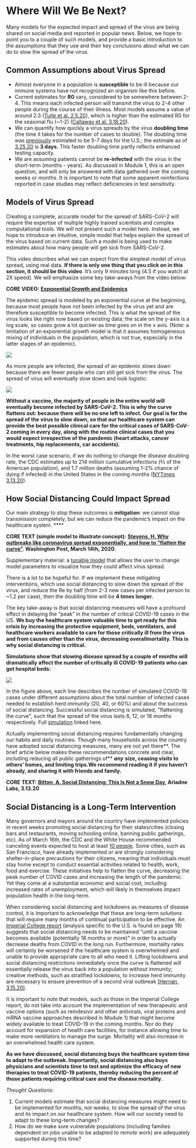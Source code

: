 # Where Will We Be Next?

Many models for the expected impact and spread of the virus are being shared on social media and reported in popular news. Below, we hope to point you to a couple of such models, and provide a basic introduction to the assumptions that they use and their key conclusions about what we can do to slow the spread of the virus.

## Common Assumptions about Virus Spread

* Almost everyone in a population is **susceptible** to be ill because our immune systems have not recognized an organism like this before.
* Current estimates for **R0** vary, considered to be somewhere between 2-4.  This means each infected person will transmit the virus to 2-4 other people during the course of their illness. Most models assume a value of around 2.3 \([Tuite et al. 2.5.20](https://annals.org/aim/fullarticle/2760912/reporting-epidemic-growth-reproduction-numbers-2019-novel-coronavirus-2019-ncov)\), which is higher than the estimated R0 for the seasonal flu \(~1-2\) \([Callaway et al. 3.18.20](https://www.nature.com/articles/d41586-020-00758-2)\). 
* We can quantify how quickly a virus spreads by the virus **doubling time** \(the time it takes for the number of cases to double\). The doubling time was [previously](https://drive.google.com/file/d/1DqfSnlaW6N3GBc5YKyBOCGPfdqOsqk1G/view) estimated to be 5-7 days for the U.S.; the estimate as of [3.25.20](https://ourworldindata.org/coronavirus#the-growth-rate-of-covid-19-deaths) is **3 days.** This faster doubling time partly reflects enhanced testing capacity.
* We are assuming patients cannot be **re-infected** with the virus in the short-term \(months - years\). As discussed in Module 1, this is an open question, and will only be answered with data gathered over the coming weeks or months. It is important to note that some apparent reinfections reported in case studies may reflect deficiencies in test sensitivity.

## Models of Virus Spread

Creating a complete, accurate model for the spread of SARS-CoV-2 will require the expertise of multiple highly trained scientists and complex computational tools. We will not present such a model here. Instead, we hope to introduce an intuitive, simple model that helps explain the spread of the virus based on current data. Such a model is being used to make estimates about how many people will get sick from SARS-CoV-2.

This video describes what we can expect from the simplest model of virus spread, using real data. **If there is only one thing that you click on in this section, it should be this video**. It’s only 9 minutes long \(4.5 if you watch at 2X speed\). We will emphasize some key take-aways from the video below:

**CORE VIDEO:** [**Exponential Growth and Epidemics**](https://www.youtube.com/watch?v=Kas0tIxDvrg&feature=youtu.be)

The epidemic spread is modeled by an exponential curve at the beginning, because most people have not been infected by the virus yet and are therefore susceptible to become infected. This is what the spread of the virus looks like right now based on existing data; the scale on the y-axis is a log scale, so cases grow a lot quicker as time goes on in the x axis. \(Note: a limitation of an exponential growth model is that it assumes homogeneous mixing of individuals in the population, which is not true, especially in the latter stages of an epidemic\).

![](https://lh6.googleusercontent.com/BG0-Azf7hkmiepfnCwTBYEZC2NhPsVHSO6ijEVzZE9EifjeTsXyz3SqYILkv_nvRwDmWSxmKYR26ZunitJgrgZun2BVkLAB-j3k45a_PvWdghnlQ9C_ukslXQ2El9J9ljkpTKZKg)

As more people are infected, the spread of an epidemic slows down because there are fewer people who can still get sick from the virus. The spread of virus will eventually slow down and look logistic:

![](https://lh5.googleusercontent.com/6chbMUnZ0yQvpmTJOj97ZlhU1ExglupHBkbsL6ZoHRNyR8MYGf44Qo8HlDM8XteuGYNnun0zTOirdo1fAq7CSoKmNahTlxNGTjLxjasSiRObhgm2-nPfLREGcchKYkWQI1I_jHdB)

**Without a vaccine, the majority of people in the entire world will eventually become infected by SARS-CoV-2. This is why the curve flattens out: because there will be no one left to infect. Our goal is for the spread of the virus to slow down, so that our healthcare system can provide the best possible clinical care for the critical cases of SARS-CoV-2 coming in every day, along with the routine clinical cases that you would expect irrespective of the pandemic \(heart attacks, cancer treatments, hip replacements, car accidents\).** 

In the worst case scenario, if we do nothing to change the disease doubling rate, the CDC estimates up to 214 million cumulative infections \(⅔ of the American population\), and 1.7 million deaths \(assuming 1-2% chance of dying if infected\) in the United States in the coming months \([NYTimes 3.13.20](https://www.nytimes.com/2020/03/13/us/coronavirus-deaths-estimate.html)\).

## How Social Distancing Could Impact Spread

Our main strategy to stop these outcomes is **mitigation**: we cannot stop transmission completely, but we can reduce the pandemic’s impact on the healthcare system. ****

**CORE TEXT \(simple model to illustrate concept\):** [**Stevens, H. Why outbreaks like coronavirus spread exponentially, and how to “flatten the curve”**](https://www.washingtonpost.com/graphics/2020/world/corona-simulator/)**. Washington Post, March 14th, 2020.**

Supplementary material: a [tunable model](https://art-bd.shinyapps.io/nCov_control/) that allows the user to change model parameters to visualize how they could affect virus spread.

There is a lot to be hopeful for. If we implement these mitigating interventions, which use social distancing to slow down the spread of the virus, and reduce the Re by half \(from 2-3 new cases per infected person to ~1.2 per case\), then the doubling time will be **4 times longer.**

The key take-away is that social distancing measures will have a profound effect in delaying the “peak” in the number of critical COVID-19 cases in the US. **We buy the healthcare system valuable time to get ready for this crisis by increasing the protective equipment, beds, ventilators, and healthcare workers available to care for those critically ill from the virus and from causes other than the virus, decreasing overallmortality. This is why social distancing is critical.**

**Simulations show that slowing disease spread by a couple of months will dramatically affect the number of critically ill COVID-19 patients who can get hospital beds:**

![](https://lh6.googleusercontent.com/54Mgr3WoJZT_h-l6MgdiF4867zs6FDyE_hjX2klK5eMZnmK2kqqPpzaINN_qpOzhK98JSqoRaQ3Dmm-jNwyqYhRV_16QC704WXBlRtabnIMPmDsTMdoXfre-wUUCYWrK0iaOVYeL)

In the figure above, each line describes the number of simulated COVID-19 cases under different assumptions about the total number of infected cases needed to establish herd immunity \(20, 40, or 60%\) and about the success of social distancing. Successful social distancing is simulated, "flattening the curve", such that the spread of the virus lasts 6, 12, or 18 months respectively. Full [simulation](https://www.nytimes.com/interactive/2020/03/17/upshot/hospital-bed-shortages-coronavirus.html?auth=login-google) linked here.

Actually implementing social distancing requires fundamentally changing our habits and daily routines. Though many households across the country have adopted social distancing measures, many are not yet there**. The brief article below makes these recommendations concrete and clear, including reducing all public gatherings of** _**any**_ **size, ceasing visits to others’ homes, and limiting trips.We recommend reading it if you haven’t already, and sharing it with friends and family.**

**CORE TEXT:** [**Bitton, A. Social Distancing: This Is Not a Snow Day**](https://www.ariadnelabs.org/resources/articles/news/social-distancing-this-is-not-a-snow-day/)**, Ariadne Labs, 3.13.20**

## **Social Distancing is a Long-Term Intervention**

Many governors and mayors around the country have implemented policies in recent weeks promoting social distancing for their states/cities \(closing bars and restaurants, moving schooling online, banning public gatherings, etc\). As of March 16th, the CDC and the White House recommended canceling events expected to host at least [10 people](https://www.whitehouse.gov/wp-content/uploads/2020/03/03.16.20_coronavirus-guidance_8.5x11_315PM.pdf). Some cities, such as San Francisco, have already implemented or are strongly considering shelter-in-place precautions for their citizens, meaning that individuals must stay home except to conduct essential activities related to health, work, food and exercise. These initiatives help to flatten the curve, decreasing the peak number of COVID cases and increasing the length of the pandemic. Yet they come at a substantial economic and social cost, including increased rates of unemployment, which will likely in themselves impact population health in the long-term.

When considering social distancing and lockdowns as measures of disease control, it is important to acknowledge that these are long-term solutions that will require many months of continual participation to be effective. An [Imperial College report](https://www.imperial.ac.uk/media/imperial-college/medicine/sph/ide/gida-fellowships/Imperial-College-COVID19-NPI-modelling-16-03-2020.pdf) \(analysis specific to the U.S. is found on page 19\) suggests that social distancing needs to be maintained “until a vaccine becomes available \(potentially 18 months or more\)” in order to actually decrease deaths from COVID in the long run. Furthermore, mortality rates will certainly be worsened if the healthcare system is overwhelmed and unable to provide appropriate care to all who need it. Lifting lockdowns and social distancing restrictions immediately once the curve is flattened will essentially release the virus back into a population without immunity; creative methods, such as stratified lockdowns, to increase herd immunity are necessary to ensure prevention of a second viral outbreak [\(Hernán, 3.15.20\)](https://twitter.com/_MiguelHernan/status/1239227279512829953).

It is important to note that models, such as those in the Imperial College report, do not take into account the implementation of new therapeutic and vaccine options \(such as remdesivir and other antivirals, viral proteins and mRNA vaccine approaches described in Module 1\) that might become widely available to treat COVID-19 in the coming months. Nor do they account for expansion of health care facilities, for instance allowing time to make more ventilators to manage the surge. Mortality will also increase in an overwhelmed health care system.

**As we have discussed, social distancing buys the healthcare system time to adapt to the outbreak. Importantly, social distancing also buys physicians and scientists time to test and optimize the efficacy of new therapies to treat COVID-19 patients, thereby reducing the percent of those patients requiring critical care and the disease mortality.** 

_Thought Questions:_

1. Current models estimate that social distancing measures might need to be implemented for months, not weeks, to slow the spread of the virus and its impact on our healthcare system. How will our society need to adapt to these long-term changes?
2. How do we make sure vulnerable populations \(including families dependent on jobs unable to be adapted to remote work\) are adequately supported during this time? 

